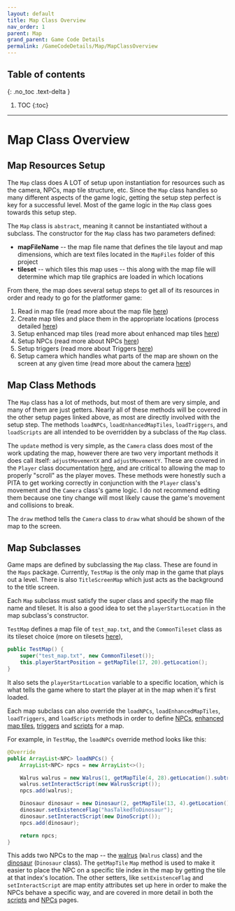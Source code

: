 ```yaml
---
layout: default
title: Map Class Overview
nav_order: 1
parent: Map
grand_parent: Game Code Details
permalink: /GameCodeDetails/Map/MapClassOverview
---
```


## Table of contents
{: .no_toc .text-delta }

1. TOC
{:toc}

---

# Map Class Overview

## Map Resources Setup

The `Map` class does A LOT of setup upon instantiation for resources such as the camera, NPCs, map tile structure, etc.
Since the `Map` class handles so many different aspects of the game logic, getting the setup step perfect is key
for a successful level. Most of the game logic in the `Map` class goes towards this setup step.

The `Map` class is `abstract`, meaning it cannot be instantiated without a subclass. 
The constructor for the `Map` class has two parameters defined:
- **mapFileName** -- the map file name that defines the tile layout and map dimensions, which are text files located in the `MapFiles` folder of this project
- **tileset** -- which tiles this map uses -- this along with the map file will determine which map tile graphics are loaded in which locations

From there, the map does several setup steps to get all of its resources in order and ready to go for the platformer game:
1. Read in map file (read more about the map file [here](./map-file.md)) 
1. Create map tiles and place them in the appropriate locations (process detailed [here](./map-tiles-and-tilesets.md))
1. Setup enhanced map tiles (read more about enhanced map tiles [here](./enhanced-map-tiles.md))
1. Setup NPCs (read more about NPCs [here](./npcs.md))
1. Setup triggers (read more about Triggers [here](./triggers.md))
1. Setup camera which handles what parts of the map are shown on the screen at any given time (read more about the camera [here](./map-camera.md))

## Map Class Methods

The `Map` class has a lot of methods, but most of them are very simple, and many of them are just getters.
Nearly all of these methods will be covered in the other setup pages linked above, as most are directly involved with
the setup step. The methods `loadNPCs`, `loadEnhancedMapTiles`, `loadTriggers`, and `loadScripts` are all intended
to be overridden by a subclass of the `Map` class.

The `update` method is very simple, as the `Camera` class does most of the work updating the map, however
there are two very important methods it does call itself: `adjustMovementX` and `adjustMovementY`. These are covered
in the `Player` class documentation [here](../player.md), and are critical to allowing the map to properly "scroll" as the player moves.
These methods were honestly such a PITA to get working correctly in conjunction with the `Player` class's movement and the `Camera` class's
game logic. I do not recommend editing them because one tiny change will most likely cause the game's movement and collisions to break.

The `draw` method tells the `Camera` class to `draw` what should be shown of the map to the screen.

## Map Subclasses

Game maps are defined by subclassing the `Map` class. These are found in the `Maps` package.
Currently, `TestMap` is the only map in the game that plays out a level. There is also `TitleScreenMap` which just acts as the background to the title screen.

Each `Map` subclass must satisfy the super class and specify the map file name and tileset. 
It is also a good idea to set the `playerStartLocation` in the map subclass's constructor.

`TestMap` defines a map file of `test_map.txt`, and the `CommonTileset` class as its tileset choice (more on tilesets [here](./map-tiles-and-tilesets.md)),

```java
public TestMap() {
    super("test_map.txt", new CommonTileset());
    this.playerStartPosition = getMapTile(17, 20).getLocation();
}
```

It also sets the `playerStartLocation` variable to a specific location, which is what tells the game where to start the player at in the map when it's first loaded.

Each map subclass can also override the `loadNPCs`, `loadEnhancedMapTiles`, `loadTriggers`, and `loadScripts` methods in order to define
[NPCs](./npcs.md), [enhanced map tiles](./enhanced-map-tiles.md), [triggers](./triggers.md) and [scripts](./scripts.md) for a map.

For example, in `TestMap`, the `loadNPCs` override method looks like this:

```java
@Override
public ArrayList<NPC> loadNPCs() {
    ArrayList<NPC> npcs = new ArrayList<>();

    Walrus walrus = new Walrus(1, getMapTile(4, 28).getLocation().subtractY(40));
    walrus.setInteractScript(new WalrusScript());
    npcs.add(walrus);

    Dinosaur dinosaur = new Dinosaur(2, getMapTile(13, 4).getLocation());
    dinosaur.setExistenceFlag("hasTalkedToDinosaur");
    dinosaur.setInteractScript(new DinoScript());
    npcs.add(dinosaur);

    return npcs;
}
```

This adds two NPCs to the map -- the [walrus](./npcs.md#walrus) (`Walrus` class) and the [dinosaur](./npcs.md#dinosaur) (`Dinosaur` class).
The `getMapTile` `Map` method is used to make it easier to place the NPC on a specific tile index in the map by
getting the tile at that index's location. The other setters, like `setExistenceFlag` and `setInteractScript` are map entity attributes
set up here in order to make the NPCs behave a specific way, and are covered in more detail in both the [scripts](./scripts.md) and [NPCs](./npcs.md) pages.